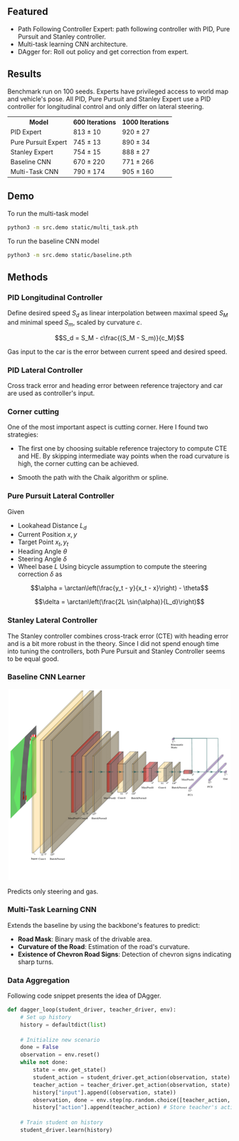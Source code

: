 ## Featured

- Path Following Controller Expert: path following controller with PID, Pure Pursuit and Stanley controller.
- Multi-task learning CNN architecture.
- DAgger for: Roll out policy and get correction from expert.

## Results

Benchmark run on 100 seeds. Experts have privileged access to world map and vehicle's pose. All PID, Pure Pursuit and Stanley Expert use a PID controller for longitudinal control and only differ on lateral steering.

<table align="center">
    <tr>
        <th>Model</th>
        <th>600 Iterations</th>
        <th>1000 Iterations</th>
    </tr>
    <tr>
        <td>PID Expert</td>
        <td>813 &plusmn; 10</td>
        <td>920 &plusmn; 27</td>
    </tr>
    <tr>
        <td>Pure Pursuit Expert</td>
        <td>745 &plusmn; 13</td>
        <td>890 &plusmn; 34</td>
    </tr>
    <tr>
        <td>Stanley Expert</td>
        <td>754 &plusmn; 15</td>
        <td>888 &plusmn; 27</td>
    </tr>
    <tr>
        <td>Baseline CNN</td>
        <td>670 &plusmn; 220</td>
        <td>771 &plusmn; 266</td>
    </tr>
    <tr>
        <td>Multi-Task CNN</td>
        <td>790 &plusmn; 174</td>
        <td>905 &plusmn; 160</td>
    </tr>
</table>

## Demo

To run the multi-task model

```bash
python3 -m src.demo static/multi_task.pth
```

To run the baseline CNN model

```bash
python3 -m src.demo static/baseline.pth
```

## Methods

### PID Longitudinal Controller

Define desired speed $S_d$ as linear interpolation between maximal speed $S_M$ and minimal speed $S_m$, scaled by curvature $c$.

$$S_d = S_M - c\frac{(S_M - S_m)}{c_M}$$

Gas input to the car is the error between current speed and desired speed.

### PID Lateral Controller

Cross track error and heading error between reference trajectory and car are used as controller's input.

### Corner cutting

One of the most important aspect is cutting corner. Here I found two strategies:

- The first one by choosing suitable reference trajectory to compute CTE and HE. By skipping intermediate way points when the road curvature is high, the corner cutting can be achieved.

- Smooth the path with the Chaik algorithm or spline.

### Pure Pursuit Lateral Controller

Given

- Lookahead Distance $L_d$
- Current Position $x, y$
- Target Point $x_t, y_t$
- Heading Angle $\theta$
- Steering Angle $\delta$
- Wheel base $L$
Using bicycle assumption to compute the steering correction $\delta$ as

$$\alpha = \arctan\left(\frac{y_t - y}{x_t - x}\right) - \theta$$

$$\delta = \arctan\left(\frac{2L \sin(\alpha)}{L_d}\right)$$

### Stanley Lateral Controller

The Stanley controller combines cross-track error (CTE) with heading error and is a bit more robust in the theory. Since I did not spend enough time into tuning the controllers, both Pure Pursuit and Stanley Controller seems to be equal good.

### Baseline CNN Learner

<p align="center">
  <img src="static/single_task.png" alt="Single-task learning baseline" width="500"/>
</p>

Predicts only steering and gas.

### Multi-Task Learning CNN

Extends the baseline by using the backbone's features to predict:

- **Road Mask**: Binary mask of the drivable area.
- **Curvature of the Road**: Estimation of the road's curvature.
- **Existence of Chevron Road Signs**: Detection of chevron signs indicating sharp turns.

### Data Aggregation

Following code snippet presents the idea of DAgger.

```python
def dagger_loop(student_driver, teacher_driver, env):
    # Set up history
    history = defaultdict(list)

    # Initialize new scenario
    done = False
    observation = env.reset()
    while not done:
        state = env.get_state()
        student_action = student_driver.get_action(observation, state)
        teacher_action = teacher_driver.get_action(observation, state)
        history["input"].append((observation, state))
        observation, done = env.step(np.random.choice([teacher_action, student_action], [0.99**epoch, 1-0.99**epoch]))
        history["action"].append(teacher_action) # Store teacher's action

    # Train student on history
    student_driver.learn(history)
```
